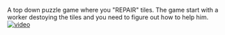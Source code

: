 A top down puzzle game where you "REPAIR" tiles. The game start with a worker destoying the tiles and you need to figure out how to help him.
[![video](https://ggj.s3.amazonaws.com/styles/game_sidebar__normal/featured_image/2020/02/102288/ggj2020_moment2_0.jpg)](https://drive.google.com/file/d/1TS1A5GTBrOf39sFKSFWY1SeG503UVRss/view?usp=drive_link)
